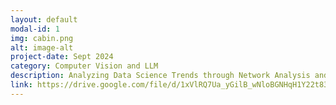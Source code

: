 ```yaml
---
layout: default
modal-id: 1
img: cabin.png
alt: image-alt
project-date: Sept 2024
category: Computer Vision and LLM
description: Analyzing Data Science Trends through Network Analysis and NLP-Based Social Media Text Mining
link: https://drive.google.com/file/d/1xVlRQ7Ua_yGilB_wNloBGNHqH1Y22t83/view?usp=sharing
---
```

